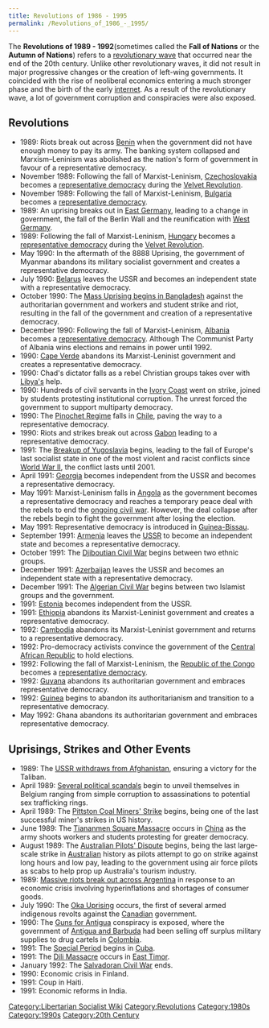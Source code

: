 ```yaml
---
title: Revolutions of 1986 - 1995
permalink: /Revolutions_of_1986_-_1995/
---
```


The **Revolutions of 1989 - 1992**(sometimes called the **Fall of
Nations** or the **Autumn of Nations**) refers to a [revolutionary
wave](Revolutionary_Wave.md "wikilink") that occurred near the end of the
20th century. Unlike other revolutionary waves, it did not result in
major progressive changes or the creation of left-wing governments. It
coincided with the rise of neoliberal economics entering a much stronger
phase and the birth of the early [internet](internet.md "wikilink"). As a
result of the revolutionary wave, a lot of government corruption and
conspiracies were also exposed.

## Revolutions

- 1989: Riots break out across [Benin](Benin.md "wikilink") when the
  government did not have enough money to pay its army. The banking
  system collapsed and Marxism–Leninism was abolished as the nation's
  form of government in favour of a representative democracy.
- November 1989: Following the fall of Marxist-Leninism,
  [Czechoslovakia](Czechoslovakia.md "wikilink") becomes a [representative
  democracy](Representative_Democracy.md "wikilink") during the [Velvet
  Revolution](Velvet_Revolution.md "wikilink").
- November 1989: Following the fall of Marxist-Leninism,
  [Bulgaria](Bulgaria.md "wikilink") becomes a [representative
  democracy](Representative_Democracy.md "wikilink").
- 1989: An uprising breaks out in [East
  Germany](East_Germany.md "wikilink"), leading to a change in government,
  the fall of the Berlin Wall and the reunification with [West
  Germany](West_Germany.md "wikilink").
- 1989: Following the fall of Marxist-Leninism,
  [Hungary](Hungary.md "wikilink") becomes a [representative
  democracy](Representative_Democracy.md "wikilink") during the [Velvet
  Revolution](Velvet_Revolution.md "wikilink").
- May 1990: In the aftermath of the 8888 Uprising, the government of
  Myanmar abandons its military socialist government and creates a
  representative democracy.
- July 1990: [Belarus](Belarus.md "wikilink") leaves the USSR and becomes
  an independent state with a representative democracy.
- October 1990: The [Mass Uprising begins in
  Bangladesh](Mass_Uprising_in_Bangladesh_(1990).md "wikilink") against the
  authoritarian government and workers and student strike and riot,
  resulting in the fall of the government and creation of a
  representative democracy.
- December 1990: Following the fall of Marxist-Leninism,
  [Albania](Socialist_Albania.md "wikilink") becomes a [representative
  democracy](Representative_Democracy.md "wikilink"). Although The
  Communist Party of Albania wins elections and remains in power until
  1992.
- 1990: [Cape Verde](Cape_Verde.md "wikilink") abandons its
  Marxist-Leninist government and creates a representative democracy.
- 1990: Chad's dictator falls as a rebel Christian groups takes over
  with [Libya's](Libya.md "wikilink") help.
- 1990: Hundreds of civil servants in the [Ivory
  Coast](Ivory_Coast.md "wikilink") went on strike, joined by students
  protesting institutional corruption. The unrest forced the government
  to support multiparty democracy.
- 1990: The [Pinochet Regime](Pinochet_Dictatorship.md "wikilink") falls in
  [Chile](Chile.md "wikilink"), paving the way to a representative
  democracy.
- 1990: Riots and strikes break out across [Gabon](Gabon.md "wikilink")
  leading to a representative democracy.
- 1991: The [Breakup of Yugoslavia](Breakup_of_Yugoslavia.md "wikilink")
  begins, leading to the fall of Europe's last socialist state in one of
  the most violent and racist conflicts since [World War
  II](World_War_II.md "wikilink"), the conflict lasts until 2001.
- April 1991: [Georgia](Georgia.md "wikilink") becomes independent from the
  USSR and becomes a representative democracy.
- May 1991: Marxist-Leninism falls in
  [Angola](Socialist_Angola.md "wikilink") as the government becomes a
  representative democracy and reaches a temporary peace deal with the
  rebels to end the [ongoing civil war](Angolan_Civil_War.md "wikilink").
  However, the deal collapse after the rebels begin to fight the
  government after losing the election.
- May 1991: Representative democracy is introduced in
  [Guinea-Bissau](Guinea-Bissau.md "wikilink").
- September 1991: [Armenia](Armenia.md "wikilink") leaves the
  [USSR](USSR.md "wikilink") to become an independent state and becomes a
  representative democracy.
- October 1991: The [Djiboutian Civil
  War](Djiboutian_Civil_War.md "wikilink") begins between two ethnic
  groups.
- December 1991: [Azerbaijan](Azerbaijan.md "wikilink") leaves the USSR and
  becomes an independent state with a representative democracy.
- December 1991: The [Algerian Civil War](Algerian_Civil_War.md "wikilink")
  begins between two Islamist groups and the government.
- 1991: [Estonia](Estonia.md "wikilink") becomes independent from the USSR.
- 1991: [Ethiopia](Ethiopia.md "wikilink") abandons its Marxist-Leninist
  government and creates a representative democracy.
- 1992: [Cambodia](Cambodia.md "wikilink") abandons its Marxist-Leninist
  government and returns to a representative democracy.
- 1992: Pro-democracy activists convince the government of the [Central
  African Republic](Central_African_Republic.md "wikilink") to hold
  elections.
- 1992: Following the fall of Marxist-Leninism, the [Republic of the
  Congo](Republic_of_the_Congo.md "wikilink") becomes a [representative
  democracy](Representative_Democracy.md "wikilink").
- 1992: [Guyana](Guyana.md "wikilink") abandons its authoritarian
  government and embraces representative democracy.
- 1992: [Guinea](Guinea.md "wikilink") begins to abandon its
  authoritarianism and transition to a representative democracy.
- May 1992: Ghana abandons its authoritarian government and embraces
  representative democracy.

## Uprisings, Strikes and Other Events

- 1989: The [USSR withdraws from
  Afghanistan](Afghanistan_War.md "wikilink"), ensuring a victory for the
  Taliban.
- April 1989: [Several political
  scandals](Belgian_Political_Scandals.md "wikilink") begin to unveil
  themselves in Belgium ranging from simple corruption to assassinations
  to potential sex trafficking rings.
- April 1989: The [Pittston Coal Miners'
  Strike](Pittston_Coal_Miners'_Strike.md "wikilink") begins, being one of
  the last successful miner's strikes in US history.
- June 1989: The [Tiananmen Square
  Massacre](Tiananmen_Square_Massacre.md "wikilink") occurs in
  [China](China.md "wikilink") as the army shoots workers and students
  protesting for greater democracy.
- August 1989: The [Australian Pilots'
  Dispute](Australian_Pilots'_Dispute.md "wikilink") begins, being the last
  large-scale strike in [Australian](Australia.md "wikilink") history as
  pilots attempt to go on strike against long hours and low pay, leading
  to the government using air force pilots as scabs to help prop up
  Australia's tourism industry.
- 1989: [Massive riots break out across
  Argentina](Argentinian_Riots_(1989).md "wikilink") in response to an
  economic crisis involving hyperinflations and shortages of consumer
  goods.
- July 1990: The [Oka Uprising](Oka_Uprising.md "wikilink") occurs, the
  first of several armed indigenous revolts against the
  [Canadian](Canada.md "wikilink") government.
- 1990: The [Guns for Antigua](Guns_for_Antigua.md "wikilink") conspiracy
  is exposed, where the government of [Antigua and
  Barbuda](Antigua_and_Barbuda.md "wikilink") had been selling off surplus
  military supplies to drug cartels in [Colombia](Colombia.md "wikilink").
- 1991: The [Special Period](Special_Period_(Cuba).md "wikilink") begins in
  [Cuba](Cuba.md "wikilink").
- 1991: The [Dili Massacre](Dili_Massacre.md "wikilink") occurs in [East
  Timor](East_Timor.md "wikilink").
- January 1992: The [Salvadoran Civil
  War](Salvadoran_Civil_War.md "wikilink") ends.
- 1990: Economic crisis in Finland.
- 1991: Coup in Haiti.
- 1991: Economic reforms in India.

[Category:Libertarian Socialist
Wiki](Category:Libertarian_Socialist_Wiki.md "wikilink")
[Category:Revolutions](Category:Revolutions.md "wikilink")
[Category:1980s](Category:1980s.md "wikilink")
[Category:1990s](Category:1990s.md "wikilink") [Category:20th
Century](Category:20th_Century.md "wikilink")